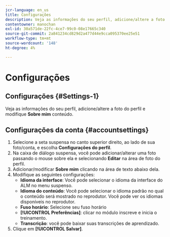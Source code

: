 ```yaml
---
jcr-language: en_us
title: Configurações
description: Veja as informações do seu perfil, adicione/altere a foto do perfil e modifique o conteúdo de Sobre mim.
contentowner: manochan
exl-id: 30a571de-22fc-4ce7-99c0-08e17665c340
source-git-commit: 2a841234cd829d2a477d44e9cca095370ee25e51
workflow-type: tm+mt
source-wordcount: '148'
ht-degree: 4%

---
```


# Configurações

## Configurações {#Settings-1}

Veja as informações do seu perfil, adicione/altere a foto do perfil e modifique **Sobre mim** conteúdo.

## Configurações da conta {#accountsettings}

1. Selecione a seta suspensa no canto superior direito, ao lado de sua foto/conta, e escolha **Configurações do perfil**.
1. Na caixa de diálogo suspensa, você pode adicionar/alterar uma foto passando o mouse sobre ela e selecionando **Editar** na área de foto do perfil.
1. Adicionar/modificar **Sobre mim** clicando na área de texto abaixo dela.
1. Modifique as seguintes configurações:
   * **Idioma da interface**: Você pode selecionar o idioma da interface do ALM no menu suspenso.
   * **Idioma do conteúdo**: Você pode selecionar o idioma padrão no qual o conteúdo será mostrado no reprodutor. Você pode ver os idiomas disponíveis no reprodutor.
   * **Fuso horário**: Selecione seu fuso horário
   * **[!UICONTROL Preferências]**: clicar no módulo inscreve e inicia o treinamento.
   * **Transcrição**: você pode baixar suas transcrições de aprendizado.
1. Clique em **[!UICONTROL Salvar]**.
